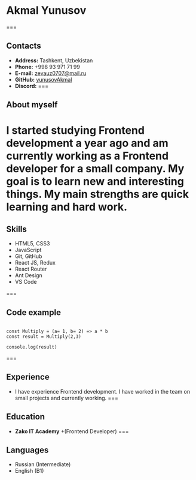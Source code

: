 # Akmal Yunusov
===
## Contacts

* **Address:** Tashkent, Uzbekistan
* **Phone:** +998 93 971 71 99
* **E-mail:** zevauz0707@mail.ru
* **GitHub:** [yunusovAkmal]('https://github.com/yunusovAkmal')
* **Discord:**
===
## About myself
I started studying Frontend development a year ago and am currently working as a Frontend developer for a small company. My goal is to learn new and interesting things. My main strengths are quick learning and hard work.
===
## Skills
* HTML5, CSS3
* JavaScript
* Git, GitHub
* React JS, Redux
* React Router
* Ant Design
* VS Code

===
## Code example
```

const Multiply = (a= 1, b= 2) => a * b
const result = Multiply(2,3)

console.log(result)

```
===
## Experience
* I have experience Frontend development. I have worked in the team on small projects and currently working.
===

## Education
* __Zako IT Academy__
    +(Frontend Developer)
===
## Languages
* Russian (Intermediate)
* English (B1)
